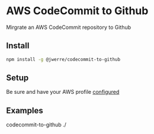 # AWS CodeCommit to Github
Mirgrate an AWS CodeCommit repository to Github

## Install
```bash
npm install -g @jwerre/codecommit-to-github
```

## Setup
Be sure and have your AWS profile [configured](https://docs.aws.amazon.com/cli/latest/userguide/cli-configure-quickstart.html) 

## Examples

codecommit-to-github  ./